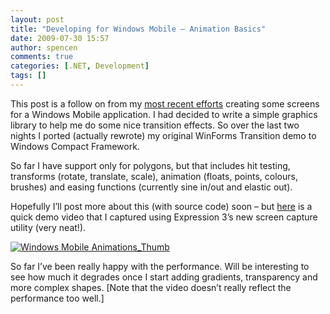 ```yaml
---
layout: post
title: "Developing for Windows Mobile – Animation Basics"
date: 2009-07-30 15:57
author: spencen
comments: true
categories: [.NET, Development]
tags: []
---
```



This post is a follow on from my <a href="http://blog.spencen.com/2009/07/29/developing-for-windows-mobile-ndash-getting-started.aspx" target="_blank">most recent efforts</a> creating some screens for a Windows Mobile application. I had decided to write a simple graphics library to help me do some nice transition effects. So over the last two nights I ported (actually rewrote) my original WinForms Transition demo to Windows Compact Framework.
  

So far I have support only for polygons, but that includes hit testing, transforms (rotate, translate, scale), animation (floats, points, colours, brushes) and easing functions (currently sine in/out and elastic out).
  

Hopefully I’ll post more about this (with source code) soon – but <a href="http://www.spencen.com/Downloads/winmo_animation_test.wmv" target="_blank">here</a> is a quick demo video that I captured using Expression 3’s new screen capture utility (very neat!).
  

<a href="http://www.spencen.com/Downloads/winmo_animation_test.wmv" target="_blank">![Windows Mobile Animations_Thumb](http://blog.spencen.com/images/83489-72989/Windows%20Mobile%20Animations_Thumb_3.jpg "Windows Mobile Animations_Thumb")</a> 
  

So far I’ve been really happy with the performance. Will be interesting to see how much it degrades once I start adding gradients, transparency and more complex shapes. [Note that the video doesn’t really reflect the performance too well.]


